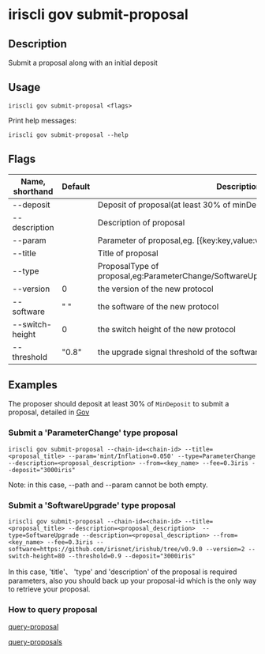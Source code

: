 # iriscli gov submit-proposal

## Description

Submit a proposal along with an initial deposit

## Usage

```
iriscli gov submit-proposal <flags>
```

Print help messages:

```
iriscli gov submit-proposal --help
```

## Flags

| Name, shorthand  | Default                    | Description                                                                                                                                          | Required |
| ---------------- | -------------------------- | ---------------------------------------------------------------------------------------------------------------------------------------------------- | -------- |
| --deposit        |                            | Deposit of proposal(at least  30% of minDeposit)                                                                               |          |
| --description    |                            | Description of proposal                                                                                                                     | Yes      |
| --param          |                            | Parameter of proposal,eg. [{key:key,value:value,op:update}]                                                                                 |          |
| --title          |                            | Title of proposal                                                                                                                           | Yes      |
| --type           |                            | ProposalType of proposal,eg:ParameterChange/SoftwareUpgrade/SoftwareHalt/TxTaxUsage                                                                            | Yes      |
| --version           |            0                | the version of the new protocol                                                                            |       |
| --software           |           " "                 | the software of the new protocol                                                                         |       |
| --switch-height           |       0                     | the switch height of the new protocol                                                         |       |
| --threshold | "0.8"   |  the upgrade signal threshold of the software upgrade                                                   |               |

## Examples

The proposer should deposit at least 30% of `MinDeposit` to submit a proposal,  detailed in [Gov](../../features/governance.md)

### Submit a 'ParameterChange' type proposal

```shell
iriscli gov submit-proposal --chain-id=<chain-id> --title=<proposal_title> --param='mint/Inflation=0.050' --type=ParameterChange --description=<proposal_description> --from=<key_name> --fee=0.3iris --deposit="3000iris" 
```

Note: in this case, --path and --param cannot be both empty.

### Submit a 'SoftwareUpgrade' type proposal

```shell
iriscli gov submit-proposal --chain-id=<chain-id> --title=<proposal_title> --description=<proposal_description>  --type=SoftwareUpgrade --description=<proposal_description> --from=<key_name> --fee=0.3iris --software=https://github.com/irisnet/irishub/tree/v0.9.0 --version=2 --switch-height=80 --threshold=0.9 --deposit="3000iris" 
```

In this case, 'title'、 'type' and 'description' of the proposal is required parameters, also you should back up your proposal-id which is the only way to retrieve your proposal.

###  How to query proposal

[query-proposal](query-proposal.md)

[query-proposals](query-proposals.md)
